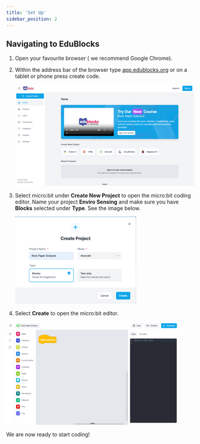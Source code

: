 ```yaml
---
title: 'Set Up'
sidebar_position: 2
---
```


## Navigating to EduBlocks

1. Open your favourite browser ( we recommend Google Chrome).

2. Within the address bar of the browser type [app.edublocks.org](https://app.edublocks.org/) or on a tablet or phone press create code.

   ![EduBlocks home page](./img/EduBlocksEditor.png)

3. Select micro:bit under **Create New Project** to open the micro:bit coding editor. Name your project **Enviro Sensing** and make sure you have **Blocks** selected under **Type**. See the image below.

   ![EduBlocks project settings](./img/ProjectSettings.png)

4. Select **Create** to open the micro:bit editor.

![EduBlocks for micro:bit Editor](./img/microbitEditor.png)

We are now ready to start coding!